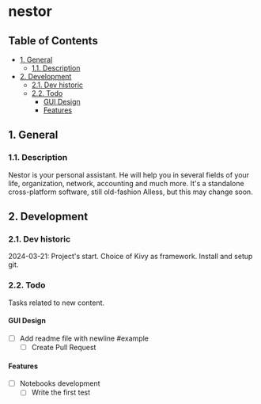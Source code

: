 # nestor

## Table of Contents <!-- omit in toc -->

- [1. General](#1-general)
  - [1.1. Description](#11-description)
- [2. Development](#2-development)
  - [2.1. Dev historic](#21-dev-historic)
  - [2.2. Todo](#22-todo)
    - [GUI Design](#gui-design)
    - [Features](#features)

## 1. General

### 1.1. Description

Nestor is your personal assistant. He will help you in several fields of your life, organization, network, accounting and much more. It's a standalone cross-platform software, still old-fashion AIless, but this may change soon.


## 2. Development

### 2.1. Dev historic

2024-03-21: Project's start. Choice of Kivy as framework. Install and setup git.

### 2.2. Todo

Tasks related to new content.

#### GUI Design

- [ ] Add readme file with newline #example
  - [ ] Create Pull Request

#### Features

- [ ] Notebooks development
  - [ ] Write the first test